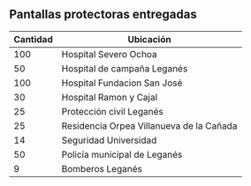## Pantallas protectoras entregadas

| Cantidad | Ubicación |
|---|---|
| 100 | Hospital Severo Ochoa |
| 50 | Hospital de campaña Leganés |
| 100 | Hospital Fundacion San José |
| 30 | Hospital Ramon y Cajal |
| 25 | Protección civil Leganés |
| 25 | Residencia Orpea Villanueva de la Cañada |
| 14 | Seguridad Universidad |
| 50 | Policía municipal de Leganés |
| 9 | Bomberos Leganés |
